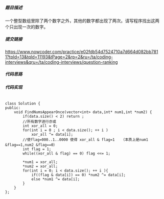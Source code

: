 ##### 题目描述
一个整型数组里除了两个数字之外，其他的数字都出现了两次。请写程序找出这两个只出现一次的数字。


##### 提交链接

https://www.nowcoder.com/practice/e02fdb54d7524710a7d664d082bb7811?tpId=13&tqId=11193&tPage=2&rp=2&ru=/ta/coding-interviews&qru=/ta/coding-interviews/question-ranking


##### 代码思路




##### 代码实现

```

class Solution {
public:
    void FindNumsAppearOnce(vector<int> data,int* num1,int *num2) {
        if(data.size() < 2) return ;
        //所有数字进行亦或
        int xor_all = 0;
        for(int i = 0 ; i < data.size(); ++ i )
            xor_all ^= data[i];
        //使flag=000..1..0000 使得 xor_all & flag=1   （本质上是num1 &flag==1,num2 &flag==0）
        int flag = 1;
        while((xor_all & flag) == 0) flag <<= 1;
        
        *num1 = xor_all;
        *num2 = xor_all;
        for(int i = 0; i < data.size(); ++ i ){
            if((flag & data[i]) == 0) *num2 ^= data[i];
            else *num1 ^= data[i];
        }
    }
};


```
